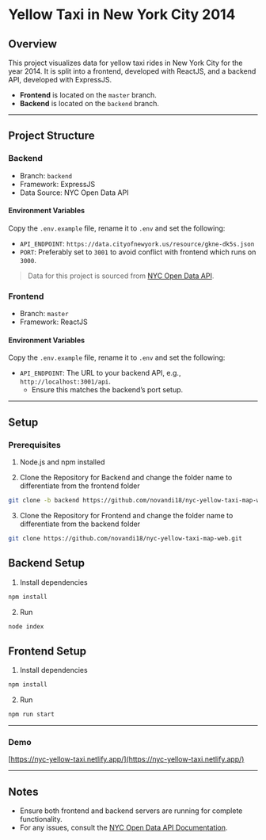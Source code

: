 # Yellow Taxi in New York City 2014

## Overview
This project visualizes data for yellow taxi rides in New York City for the year 2014. It is split into a frontend, developed with ReactJS, and a backend API, developed with ExpressJS.

- **Frontend** is located on the `master` branch.
- **Backend** is located on the `backend` branch.

---

## Project Structure

### Backend
- Branch: `backend`
- Framework: ExpressJS
- Data Source: NYC Open Data API

#### Environment Variables
Copy the `.env.example` file, rename it to `.env` and set the following:

- `API_ENDPOINT`: `https://data.cityofnewyork.us/resource/gkne-dk5s.json`
- `PORT`: Preferably set to `3001` to avoid conflict with frontend which runs on `3000`.

> Data for this project is sourced from [NYC Open Data API](https://dev.socrata.com/foundry/data.cityofnewyork.us/gkne-dk5s).

### Frontend
- Branch: `master`
- Framework: ReactJS

#### Environment Variables
Copy the `.env.example` file, rename it to `.env` and set the following:

- `API_ENDPOINT`: The URL to your backend API, e.g., `http://localhost:3001/api`.
  - Ensure this matches the backend’s port setup.

---

## Setup

### Prerequisites
1. Node.js and npm installed

2. Clone the Repository for Backend and change the folder name to differentiate from the frontend folder
```bash
git clone -b backend https://github.com/novandi18/nyc-yellow-taxi-map-web.git
```

3. Clone the Repository for Frontend and change the folder name to differentiate from the backend folder
```bash
git clone https://github.com/novandi18/nyc-yellow-taxi-map-web.git
```

## Backend Setup

1. Install dependencies
```bash
npm install
```

2. Run
```bash
node index
```

## Frontend Setup

1. Install dependencies
```bash
npm install
```

2. Run
```bash
npm run start
```

---

### Demo
[https://nyc-yellow-taxi.netlify.app/](https://nyc-yellow-taxi.netlify.app/)

---

## Notes
- Ensure both frontend and backend servers are running for complete functionality.
- For any issues, consult the [NYC Open Data API Documentation](https://dev.socrata.com/foundry/data.cityofnewyork.us/gkne-dk5s).
